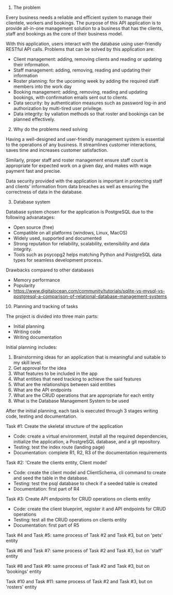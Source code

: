 1. The problem  

Every business needs a reliable and efficient system to manage their clientele, workers and bookings. The purpose of this API application is to provide all-in-one management solution to a business that has the clients, staff and bookings as the core of their business model.  

With this application, users interact with the database using user-friendly RESTful API calls. Problems that can be solved by this application are:  
* Client management: adding, removing clients and reading or updating their information. 
* Staff management: adding, removing, reading and updating their information
* Roster planning: for the upcoming week by adding the required staff members into the work day
* Booking management: adding, removing, reading and updating bookings, with confirmation emails sent out to clients. 
* Data security: by authentication measures such as password log-in and authorization by multi-tired user privilege. 
* Data integrity: by valiation methods so that roster and bookings can be planned effectively.  

2. Why do the problems need solving  

Having a well-designed and user-friendly management system is essential to the operations of any business. It streamlines customer interactions, saves time and increases customer satisfaction.  

Similarly, proper staff and roster management ensure staff count is appropriate for expected work on a given day, and makes with wage payment fast and precise.  

Data security provided with the application is important in protecting staff and clients' information from data breaches as well as ensuring the correctness of data in the database. 

3. Database system  
   
Database system chosen for the application is PostgreSQL due to the following advanatages:
* Open source (free)
* Compatible on all platforms (windows, Linux, MacOS)
* Widely used, supported and documented
* Strong reputation for reliability, scalability, extensibility and data integrity.
* Tools such as psycopg2 helps matching Python and PostgreSQL data types for seamless development process.

Drawbacks compared to other databases
* Memory performance
* Popularity
* https://www.digitalocean.com/community/tutorials/sqlite-vs-mysql-vs-postgresql-a-comparison-of-relational-database-management-systems


10. Planning and tracking of tasks

The project is divided into three main parts:
* Initial planning
* Writing code
* Writing documentation 

Initial planning includes:
1. Brainstorming ideas for an application that is meaningful and suitable to my skill level. 
2. Get approval for the idea
3. What features to be included in the app
4. What entities that need tracking to achieve the said features
5. What are the relationships between said entities
6. What are the API endpoints
7. What are the CRUD operations that are appropriate for each entity
8. What is the Database Management System to be used


After the initial planning, each task is executed through 3 stages writing code, testing and documentation.  

Task #1: Create the skeletal structure of the application
* Code: create a virtual environment, install all the required dependencies, initialize the application, a PostgreSQL database, and a git repository.
* Testing: test the index route (landing page)
* Documentation: complete R1, R2, R3 of the documentation requirements 

Task #2: 'Create the clients entity, Client model'
* Code: create the client model and ClientSchema, cli command to create and seed the table in the database. 
* Testing: test the psql database to check if a seeded table is created
* Documentation: first part of R4

Task #3: Create API endpoints for CRUD operations on clients entity
* Code: create the client blueprint, register it and API endpoints for CRUD operations 
* Testing: test all the CRUD operations on clients entity
* Documentation: first part of R5

Task #4 and Task #5: same process of Task #2 and Task #3, but on 'pets' entity

Task #6 and Task #7: same process of Task #2 and Task #3, but on 'staff' entity

Task #8 and Task #9: same process of Task #2 and Task #3, but on 'bookings' entity

Task #10 and Task #11: same process of Task #2 and Task #3, but on 'rosters' entity